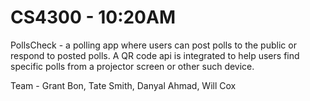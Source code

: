# CS4300 - 10:20AM
PollsCheck - a polling app where users can post polls to the public or respond to posted polls. A QR code api is integrated to 
help users find specific polls from a projector screen or other such device.

Team - Grant Bon, Tate Smith, Danyal Ahmad, Will Cox
